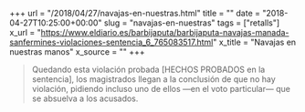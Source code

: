 +++
url = "/2018/04/27/navajas-en-nuestras.html"
title = ""
date = "2018-04-27T10:25:00+00:00"
slug = "navajas-en-nuestras"
tags = ["retalls"]
x_url = "https://www.eldiario.es/barbijaputa/barbijaputa-navajas-manada-sanfermines-violaciones-sentencia_6_765083517.html"
x_title = "Navajas en nuestras manos"
x_source = ""
+++


> Quedando esta violación probada [HECHOS PROBADOS en la sentencia], los magistrados llegan a la conclusión de que no hay violación, pidiendo incluso uno de ellos —en el voto particular— que se absuelva a los acusados.


